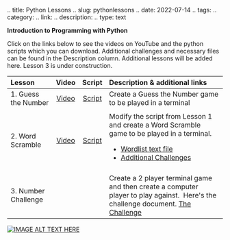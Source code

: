 .. title: Python Lessons
.. slug: pythonlessons
.. date: 2022-07-14
.. tags:
.. category:
.. link:
.. description:
.. type: text

**Introduction to Programming with Python**

Click on the links below to see the videos on YouTube and the python scripts which you can download.  Additional challenges and necessary files can be found in the Description column.
Additional lessons will be added here.  Lesson 3 is under construction.


| Lesson  | Video           | Script         | Description & additional links   |
| :----   | :----:   | :----:   |  :----   |
| 1. Guess the Number | [Video](https://youtu.be/T0Cb3_NlR4s) | [Script](https://github.com/roycampbell732/PythonLessons/blob/master/Lesson1/guessTheNumber.py) | Create a Guess the Number game to be played in a terminal |
|  |  |  |  |
| 2. Word Scramble    | [Video](https://youtu.be/rnTiqDlzcDo) | [Script](https://github.com/roycampbell732/PythonLessons/blob/master/Lesson2/wordScramble.py)   | Modify the script from Lesson 1 and create a Word Scramble game to be played in a terminal.  <ul><li>[Wordlist text file](https://github.com/roycampbell732/PythonLessons/blob/master/Lesson2/wordlist.txt)</li><li>[Additional Challenges](https://github.com/roycampbell732/PythonLessons/blob/master/Lesson2/AdditionalChallenge.md)</li></ul> |
|  |  |  |  |
| 3. Number Challenge | | | Create a 2 player terminal game and then create a computer player to play against.  Here's the challenge document. [The Challenge](https://github.com/roycampbell732/PythonLessons/blob/master/Lesson3/The%20Challenge.md)  |


[![IMAGE ALT TEXT HERE](http://img.youtube.com/vi/YOUTUBE_VIDEO_ID_HERE/0.jpg)](http://www.youtube.com/watch?v=YOUTUBE_VIDEO_ID_HERE)
